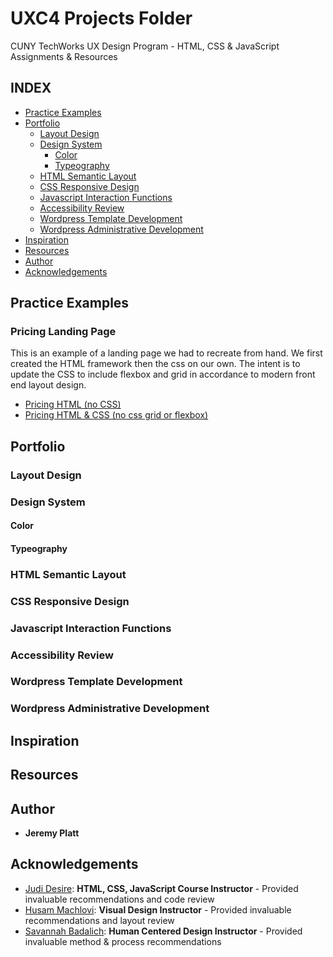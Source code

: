 # UXC4 Projects Folder

CUNY TechWorks UX Design Program - HTML, CSS & JavaScript Assignments & Resources

## INDEX
- [Practice Examples](https://github.com/certainignorance/uxc4/blob/master/README.md#practice-examples)
- [Portfolio](https://github.com/certainignorance/uxc4/blob/master/README.md#portfolio)
  - [Layout Design](https://github.com/certainignorance/uxc4/blob/master/README.md#layout-design)
  - [Design System](https://github.com/certainignorance/uxc4/blob/master/README.md#design-system)
    - [Color](https://github.com/certainignorance/uxc4/blob/master/README.md#color)
    - [Typeography](https://github.com/certainignorance/uxc4/blob/master/README.md#typeography)
  - [HTML Semantic Layout](https://github.com/certainignorance/uxc4/blob/master/README.md#html-semantic-layout)
  - [CSS Responsive Design](https://github.com/certainignorance/uxc4/blob/master/README.md#css-responsive-design)
  - [Javascript Interaction Functions](https://github.com/certainignorance/uxc4/blob/master/README.md#javascript-interaction-functions)
  - [Accessibility Review](https://github.com/certainignorance/uxc4/blob/master/README.md#accessibility-review)
  - [Wordpress Template Development](https://github.com/certainignorance/uxc4/blob/master/README.md#wordpress-template-development)
  - [Wordpress Administrative Development](https://github.com/certainignorance/uxc4/blob/master/README.md#wordpress-administrative-development)
- [Inspiration](https://github.com/certainignorance/uxc4/blob/master/README.md#inspiration)
- [Resources](https://github.com/certainignorance/uxc4/blob/master/README.md#resources)
- [Author](https://github.com/certainignorance/uxc4/blob/master/README.md#author)
- [Acknowledgements](https://github.com/certainignorance/uxc4/blob/master/README.md#acknowledgements)

## Practice Examples

### Pricing Landing Page
This is an example of a landing page we had to recreate from hand. We first created the HTML framework then the css on our own.  The intent is to update the CSS to include flexbox and grid in accordance to modern front end layout design.
- [Pricing HTML (no CSS)](https://github.com/certainignorance/uxc4/blob/master/sample.html)
- [Pricing HTML & CSS (no css grid or flexbox)](https://github.com/certainignorance/uxc4/blob/master/pricing_code.html)

## Portfolio

### Layout Design

### Design System

#### Color

#### Typeography

### HTML Semantic Layout

### CSS Responsive Design

### Javascript Interaction Functions

### Accessibility Review

### Wordpress Template Development

### Wordpress Administrative Development

## Inspiration

## Resources

## Author
- **Jeremy Platt**

## Acknowledgements
* [Judi Desire](https://github.com/berryny): **HTML, CSS, JavaScript Course Instructor** - Provided invaluable recommendations and code review
* [Husam Machlovi](https://husammachlovi.com/): **Visual Design Instructor** - Provided invaluable recommendations and layout review
* [Savannah Badalich](https://www.savannahbadalich.com/): **Human Centered Design Instructor** - Provided invaluable method & process recommendations
